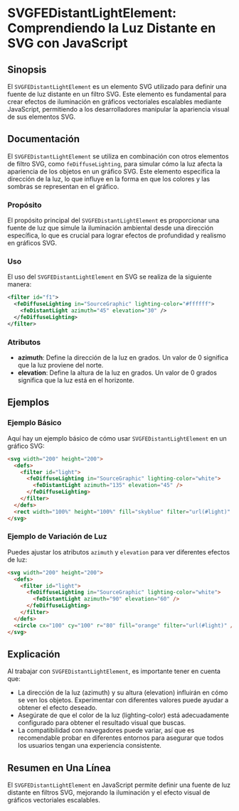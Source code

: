 <!--
Meta Description: # SVGFEDistantLightElement: Comprendiendo la Luz Distante en SVG con JavaScript ## Sinopsis El `SVGFEDistantLightElement` es un elemento SVG utilizado...
Meta Keywords: luz, svg, que, svgfedistantlightelement, filter
-->

# SVGFEDistantLightElement: Comprendiendo la Luz Distante en SVG con JavaScript

## Sinopsis
El `SVGFEDistantLightElement` es un elemento SVG utilizado para definir una fuente de luz distante en un filtro SVG. Este elemento es fundamental para crear efectos de iluminación en gráficos vectoriales escalables mediante JavaScript, permitiendo a los desarrolladores manipular la apariencia visual de sus elementos SVG.

## Documentación
El `SVGFEDistantLightElement` se utiliza en combinación con otros elementos de filtro SVG, como `feDiffuseLighting`, para simular cómo la luz afecta la apariencia de los objetos en un gráfico SVG. Este elemento especifica la dirección de la luz, lo que influye en la forma en que los colores y las sombras se representan en el gráfico.

### Propósito
El propósito principal del `SVGFEDistantLightElement` es proporcionar una fuente de luz que simule la iluminación ambiental desde una dirección específica, lo que es crucial para lograr efectos de profundidad y realismo en gráficos SVG.

### Uso
El uso del `SVGFEDistantLightElement` en SVG se realiza de la siguiente manera:

```xml
<filter id="f1">
  <feDiffuseLighting in="SourceGraphic" lighting-color="#ffffff">
    <feDistantLight azimuth="45" elevation="30" />
  </feDiffuseLighting>
</filter>
```

### Atributos
- **azimuth**: Define la dirección de la luz en grados. Un valor de 0 significa que la luz proviene del norte.
- **elevation**: Define la altura de la luz en grados. Un valor de 0 grados significa que la luz está en el horizonte.

## Ejemplos

### Ejemplo Básico
Aquí hay un ejemplo básico de cómo usar `SVGFEDistantLightElement` en un gráfico SVG:

```html
<svg width="200" height="200">
  <defs>
    <filter id="light">
      <feDiffuseLighting in="SourceGraphic" lighting-color="white">
        <feDistantLight azimuth="135" elevation="45" />
      </feDiffuseLighting>
    </filter>
  </defs>
  <rect width="100%" height="100%" fill="skyblue" filter="url(#light)" />
</svg>
```

### Ejemplo de Variación de Luz
Puedes ajustar los atributos `azimuth` y `elevation` para ver diferentes efectos de luz:

```html
<svg width="200" height="200">
  <defs>
    <filter id="light">
      <feDiffuseLighting in="SourceGraphic" lighting-color="white">
        <feDistantLight azimuth="90" elevation="60" />
      </feDiffuseLighting>
    </filter>
  </defs>
  <circle cx="100" cy="100" r="80" fill="orange" filter="url(#light)" />
</svg>
```

## Explicación
Al trabajar con `SVGFEDistantLightElement`, es importante tener en cuenta que:

- La dirección de la luz (azimuth) y su altura (elevation) influirán en cómo se ven los objetos. Experimentar con diferentes valores puede ayudar a obtener el efecto deseado.
- Asegúrate de que el color de la luz (lighting-color) está adecuadamente configurado para obtener el resultado visual que buscas.
- La compatibilidad con navegadores puede variar, así que es recomendable probar en diferentes entornos para asegurar que todos los usuarios tengan una experiencia consistente.

## Resumen en Una Línea
El `SVGFEDistantLightElement` en JavaScript permite definir una fuente de luz distante en filtros SVG, mejorando la iluminación y el efecto visual de gráficos vectoriales escalables.